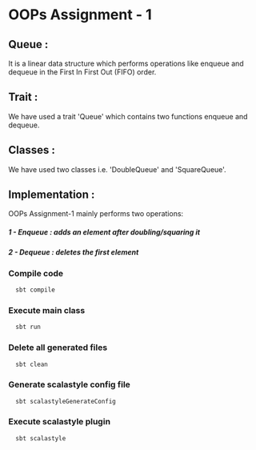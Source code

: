 # OOPs Assignment - 1

## Queue :

It is a linear data structure which performs operations like enqueue and dequeue in the First In First Out (FIFO) order. 

## Trait :

We have used a trait 'Queue' which contains two functions enqueue and dequeue.

## Classes :

We have used two classes i.e. 'DoubleQueue' and 'SquareQueue'.

## Implementation :

OOPs Assignment-1 mainly performs two operations:

##### 1 - Enqueue : adds an element after doubling/squaring it
##### 2 - Dequeue : deletes the first element

### Compile code

```bash
  sbt compile
```

### Execute main class

```bash
  sbt run
```

### Delete all generated files

```bash
  sbt clean
```

### Generate scalastyle config file

```bash
  sbt scalastyleGenerateConfig
```

### Execute scalastyle plugin

```bash
  sbt scalastyle
```

